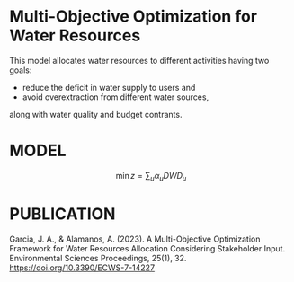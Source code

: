 # Multi-Objective Optimization for Water Resources

This model allocates water resources to different activities having two goals: 
* reduce the deficit in water supply to users and
* avoid overextraction from different water sources,

along with water quality and budget contrants.

# MODEL #

$$\min z = \sum_{u} \alpha_{u} DWD_{u}$$


# PUBLICATION #
Garcia, J. A., & Alamanos, A. (2023). A Multi-Objective Optimization Framework for Water Resources Allocation Considering Stakeholder Input. Environmental Sciences Proceedings, 25(1), 32. https://doi.org/10.3390/ECWS-7-14227
